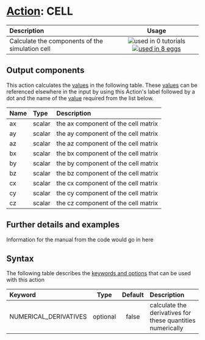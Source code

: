 # [Action](actions.md): CELL

| Description    | Usage |
|:--------|:--------:|
| Calculate the components of the simulation cell | ![used in 0 tutorials](https://img.shields.io/badge/tutorials-0-red.svg)[![used in 8 eggs](https://img.shields.io/badge/nest-8-green.svg)](https://www.plumed-nest.org/browse.html?search=CELL) | 

## Output components

This action calculates the [values](pecifying_arguments.html) in the following table.  These [values](pecifying_arguments.html) can be referenced elsewhere in the input by using this Action's label followed by a dot and the name of the [value](pecifying_arguments.html) required from the list below.

| Name | Type | Description |
|:-------|:-----|:-------|
| ax | scalar | the ax component of the cell matrix | 
| ay | scalar | the ay component of the cell matrix | 
| az | scalar | the az component of the cell matrix | 
| bx | scalar | the bx component of the cell matrix | 
| by | scalar | the by component of the cell matrix | 
| bz | scalar | the bz component of the cell matrix | 
| cx | scalar | the cx component of the cell matrix | 
| cy | scalar | the cy component of the cell matrix | 
| cz | scalar | the cz component of the cell matrix | 


## Further details and examples 
Information for the manual from the code would go in here 
## Syntax 
The following table describes the [keywords and options](parsing.md) that can be used with this action 

| Keyword | Type | Default | Description |
|:-------|:----:|:-------:|:-----------|
| NUMERICAL_DERIVATIVES | optional | false |  calculate the derivatives for these quantities numerically |
